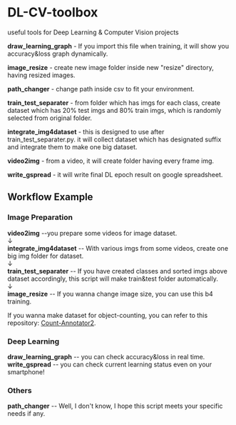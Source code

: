 # DL-CV-toolbox
useful tools for Deep Learning &amp; Computer Vision projects

**draw_learning_graph** - If you import this file when training, it will show you accuracy&loss graph dynamically.  

**image_resize** - create new image folder inside new "resize" directory, having resized images.  

**path_changer** - change path inside csv to fit your environment.  

**train_test_separater** - from folder which has imgs for each class, create dataset which has 20% test imgs and 80% train imgs, which is randomly selected from original folder.  

**integrate_img4dataset** - this is designed to use after train_test_separater.py. it will collect dataset which has designated suffix and integrate them to make one big dataset.  

**video2img** - from a video, it will create folder having every frame img.  

**write_gspread** - it will write final DL epoch result on google spreadsheet.  

## Workflow Example

### Image Preparation
**video2img** --you prepare some videos for image dataset.    
↓  
**integrate_img4dataset** -- With various imgs from some videos, create one big img folder for dataset.    
↓  
**train_test_separater** -- If you have created classes and sorted imgs above dataset accordingly, this script will make train&test folder automatically.  
↓  
**image_resize** -- If you wanna change image size, you can use this b4 training.  

If you wanna make dataset for object-counting, you can refer to this repository: [Count-Annotator2](https://github.com/ba-san/Count-Annotator2).

### Deep Learning
**draw_learning_graph** -- you can check accuracy&loss in real time.  
**write_gspread** -- you can check current learning status even on your smartphone!  

### Others
**path_changer** -- Well, I don't know, I hope this script meets your specific needs if any.  

